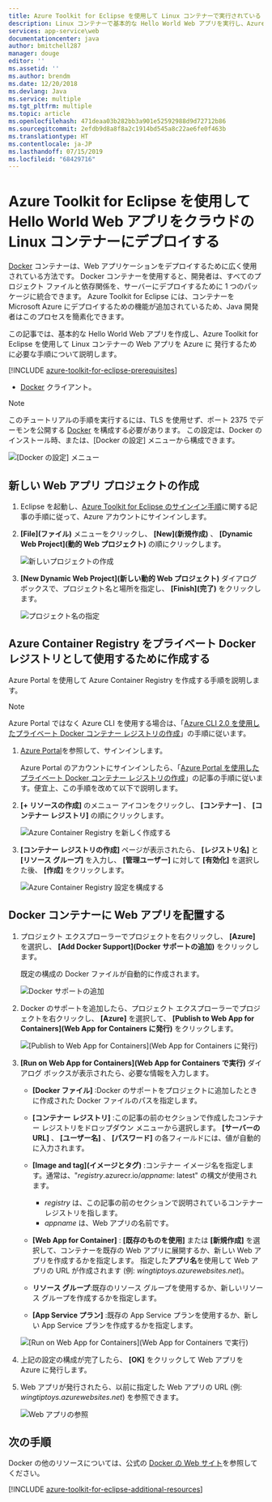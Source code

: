 ```yaml
---
title: Azure Toolkit for Eclipse を使用して Linux コンテナーで実行されている Hello World Web アプリをクラウドにデプロイする
description: Linux コンテナーで基本的な Hello World Web アプリを実行し、Azure Toolkit for Eclipse を使用してクラウドにデプロイします。
services: app-service\web
documentationcenter: java
author: bmitchell287
manager: douge
editor: ''
ms.assetid: ''
ms.author: brendm
ms.date: 12/20/2018
ms.devlang: Java
ms.service: multiple
ms.tgt_pltfrm: multiple
ms.topic: article
ms.openlocfilehash: 471deaa03b282bb3a901e52592988d9d72712b86
ms.sourcegitcommit: 2efdb9d8a8f8a2c1914bd545a8c22ae6fe0f463b
ms.translationtype: HT
ms.contentlocale: ja-JP
ms.lasthandoff: 07/15/2019
ms.locfileid: "68429716"
---
```

# <a name="deploy-a-hello-world-web-app-to-a-linux-container-in-the-cloud-using-the-azure-toolkit-for-eclipse"></a>Azure Toolkit for Eclipse を使用して Hello World Web アプリをクラウドの Linux コンテナーにデプロイする

[Docker] コンテナーは、Web アプリケーションをデプロイするために広く使用されている方法です。 Docker コンテナーを使用すると、開発者は、すべてのプロジェクト ファイルと依存関係を、サーバーにデプロイするために 1 つのパッケージに統合できます。 Azure Toolkit for Eclipse には、コンテナーを Microsoft Azure にデプロイするための機能が追加されているため、Java 開発者はこのプロセスを簡素化できます。

この記事では、基本的な Hello World Web アプリを作成し、Azure Toolkit for Eclipse を使用して Linux コンテナーの Web アプリを Azure に 発行するために必要な手順について説明します。

[!INCLUDE [azure-toolkit-for-eclipse-prerequisites](../includes/azure-toolkit-for-eclipse-prerequisites.md)]
* [Docker] クライアント。

> [!NOTE]
>
> このチュートリアルの手順を実行するには、TLS を使用せず、ポート 2375 でデーモンを公開する [Docker] を構成する必要があります。 この設定は、Docker のインストール時、または、[Docker の設定] メニューから構成できます。
>
> ![[Docker の設定] メニュー][docker-settings-menu]
>

## <a name="create-a-new-web-app-project"></a>新しい Web アプリ プロジェクトの作成

1. Eclipse を起動し、[Azure Toolkit for Eclipse のサインイン手順](https://docs.microsoft.com/azure/java/eclipse/azure-toolkit-for-eclipse-sign-in-instructions)に関する記事の手順に従って、Azure アカウントにサインインします。

1. **[File]\(ファイル\)** メニューをクリックし、 **[New]\(新規作成\)** 、 **[Dynamic Web Project]\(動的 Web プロジェクト\)** の順にクリックします。
   
   ![新しいプロジェクトの作成][file-new-project]

1. **[New Dynamic Web Project]\(新しい動的 Web プロジェクト\)** ダイアログ ボックスで、プロジェクト名と場所を指定し、 **[Finish]\(完了\)** をクリックします。
   
   ![プロジェクト名の指定][project-name]

## <a name="create-an-azure-container-registry-to-use-as-a-private-docker-registry"></a>Azure Container Registry をプライベート Docker レジストリとして使用するために作成する

Azure Portal を使用して Azure Container Registry を作成する手順を説明します。

> [!NOTE]
>
> Azure Portal ではなく Azure CLI を使用する場合は、「[Azure CLI 2.0 を使用したプライベート Docker コンテナー レジストリの作成][Create Docker Registry using Azure CLI]」の手順に従います。
>

1. [Azure Portal]を参照して、サインインします。

   Azure Portal のアカウントにサインインしたら、「[Azure Portal を使用したプライベート Docker コンテナー レジストリの作成]」の記事の手順に従います。便宜上、この手順を改めて以下で説明します。

1. **[+ リソースの作成]** のメニュー アイコンをクリックし、 **[コンテナー]** 、 **[コンテナー レジストリ]** の順にクリックします。
   
   ![Azure Container Registry を新しく作成する][create-container-registry-01]

1. **[コンテナー レジストリの作成]** ページが表示されたら、 **[レジストリ名]** と **[リソース グループ]** を入力し、 **[管理ユーザー]** に対して **[有効化]** を選択した後、 **[作成]** をクリックします。

   ![Azure Container Registry 設定を構成する][create-container-registry-02]

## <a name="deploy-your-web-app-in-a-docker-container"></a>Docker コンテナーに Web アプリを配置する

1. プロジェクト エクスプローラーでプロジェクトを右クリックし、 **[Azure]** を選択し、 **[Add Docker Support]\(Docker サポートの追加\)** をクリックします。

   既定の構成の Docker ファイルが自動的に作成されます。

   ![Docker サポートの追加][add-docker-support]

1. Docker のサポートを追加したら、プロジェクト エクスプローラーでプロジェクトを右クリックし、 **[Azure]** を選択して、 **[Publish to Web App for Containers]\(Web App for Containers に発行\)** をクリックします。

   ![[Publish to Web App for Containers]\(Web App for Containers に発行\)][run-on-web-app-for-containers]

1. **[Run on Web App for Containers]\(Web App for Containers で実行\)** ダイアログ ボックスが表示されたら、必要な情報を入力します。

   * **[Docker ファイル]** :Docker のサポートをプロジェクトに追加したときに作成された Docker ファイルのパスを指定します。 

   * **[コンテナー レジストリ]** :この記事の前のセクションで作成したコンテナー レジストリをドロップダウン メニューから選択します。 **[サーバーの URL]** 、 **[ユーザー名]** 、 **[パスワード]** の各フィールドには、値が自動的に入力されます。

   * **[Image and tag]\(イメージとタグ\)** :コンテナー イメージ名を指定します。通常は、"*registry*.azurecr.io/*appname*: latest" の構文が使用されます。 
      * *registry* は、この記事の前のセクションで説明されているコンテナー レジストリを指します。 
      * *appname* は、Web アプリの名前です。 

   * **[Web App for Container]** : **[既存のものを使用]** または **[新規作成]** を選択して、コンテナーを既存の Web アプリに展開するか、新しい Web アプリを作成するかを指定します。  指定した**アプリ名**を使用して Web アプリの URL が作成されます (例: *wingtiptoys.azurewebsites.net*)。

   * **リソース グループ**:既存のリソース グループを使用するか、新しいリソース グループを作成するかを指定します。 

   * **[App Service プラン]** :既存の App Service プランを使用するか、新しい App Service プランを作成するかを指定します。 

   ![[Run on Web App for Containers]\(Web App for Containers で実行\)][run-on-web-app-linux]

1. 上記の設定の構成が完了したら、 **[OK]** をクリックして Web アプリを Azure に発行します。

1. Web アプリが発行されたら、以前に指定した Web アプリの URL (例: *wingtiptoys.azurewebsites.net*) を参照できます。

   ![Web アプリの参照][browsing-to-web-app]

## <a name="next-steps"></a>次の手順

Docker の他のリソースについては、公式の [Docker の Web サイト][Docker]を参照してください。

[!INCLUDE [azure-toolkit-for-eclipse-additional-resources](../includes/azure-toolkit-for-eclipse-additional-resources.md)]

<!-- URL List -->

[Azure Portal]: https://portal.azure.com/
[Azure Portal を使用したプライベート Docker コンテナー レジストリの作成]: /azure/container-registry/container-registry-get-started-portal
[Azure for Java Developers]: https://docs.microsoft.com/azure/java/
[Java Tools for Visual Studio Team Services]: https://java.visualstudio.com/
[Create Docker Registry using Azure CLI]: /azure/container-registry/container-registry-get-started-azure-cli

[Docker]: https://www.docker.com/
[Configuring artifacts]: https://www.jetbrains.com/help/idea/2016.1/configuring-artifacts.html

<!-- IMG List -->

[add-docker-support]: media/azure-toolkit-for-eclipse-hello-world-web-app-linux/add-docker-support.png
[browsing-to-web-app]:  media/azure-toolkit-for-eclipse-hello-world-web-app-linux/browsing-to-web-app.png
[create-container-registry-01]: media/azure-toolkit-for-eclipse-hello-world-web-app-linux/create-container-registry-01.png
[create-container-registry-02]: media/azure-toolkit-for-eclipse-hello-world-web-app-linux/create-container-registry-02.png
[docker-settings-menu]: media/azure-toolkit-for-eclipse-hello-world-web-app-linux/docker-settings-menu.png
[file-new-project]: media/azure-toolkit-for-eclipse-hello-world-web-app-linux/file-new-project.png
[project-name]: media/azure-toolkit-for-eclipse-hello-world-web-app-linux/project-name.png
[run-on-web-app-for-containers]: media/azure-toolkit-for-eclipse-hello-world-web-app-linux/run-on-web-app-for-containers.png
[run-on-web-app-linux]: media/azure-toolkit-for-eclipse-hello-world-web-app-linux/run-on-web-app-linux.png
